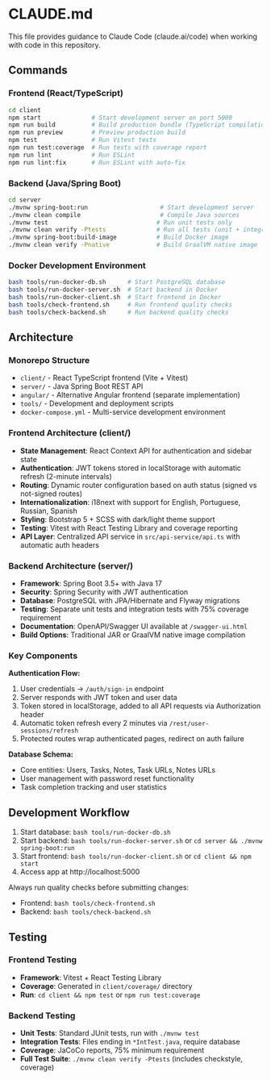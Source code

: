 # CLAUDE.md

This file provides guidance to Claude Code (claude.ai/code) when working with code in this repository.

## Commands

### Frontend (React/TypeScript)
```bash
cd client
npm start              # Start development server on port 5000
npm run build          # Build production bundle (TypeScript compilation + Vite build)
npm run preview        # Preview production build
npm test               # Run Vitest tests
npm run test:coverage  # Run tests with coverage report
npm run lint           # Run ESLint
npm run lint:fix       # Run ESLint with auto-fix
```

### Backend (Java/Spring Boot)
```bash
cd server
./mvnw spring-boot:run                    # Start development server
./mvnw clean compile                      # Compile Java sources
./mvnw test                              # Run unit tests only
./mvnw clean verify -Ptests              # Run all tests (unit + integration) with coverage
./mvnw spring-boot:build-image           # Build Docker image
./mvnw clean verify -Pnative             # Build GraalVM native image
```

### Docker Development Environment
```bash
bash tools/run-docker-db.sh      # Start PostgreSQL database
bash tools/run-docker-server.sh  # Start backend in Docker
bash tools/run-docker-client.sh  # Start frontend in Docker
bash tools/check-frontend.sh     # Run frontend quality checks
bash tools/check-backend.sh      # Run backend quality checks
```

## Architecture

### Monorepo Structure
- `client/` - React TypeScript frontend (Vite + Vitest)
- `server/` - Java Spring Boot REST API 
- `angular/` - Alternative Angular frontend (separate implementation)
- `tools/` - Development and deployment scripts
- `docker-compose.yml` - Multi-service development environment

### Frontend Architecture (client/)
- **State Management**: React Context API for authentication and sidebar state
- **Authentication**: JWT tokens stored in localStorage with automatic refresh (2-minute intervals)
- **Routing**: Dynamic router configuration based on auth status (signed vs not-signed routes)
- **Internationalization**: i18next with support for English, Portuguese, Russian, Spanish
- **Styling**: Bootstrap 5 + SCSS with dark/light theme support
- **Testing**: Vitest with React Testing Library and coverage reporting
- **API Layer**: Centralized API service in `src/api-service/api.ts` with automatic auth headers

### Backend Architecture (server/)
- **Framework**: Spring Boot 3.5+ with Java 17
- **Security**: Spring Security with JWT authentication
- **Database**: PostgreSQL with JPA/Hibernate and Flyway migrations  
- **Testing**: Separate unit tests and integration tests with 75% coverage requirement
- **Documentation**: OpenAPI/Swagger UI available at `/swagger-ui.html`
- **Build Options**: Traditional JAR or GraalVM native image compilation

### Key Components

**Authentication Flow:**
1. User credentials → `/auth/sign-in` endpoint
2. Server responds with JWT token and user data
3. Token stored in localStorage, added to all API requests via Authorization header
4. Automatic token refresh every 2 minutes via `/rest/user-sessions/refresh`
5. Protected routes wrap authenticated pages, redirect on auth failure

**Database Schema:**
- Core entities: Users, Tasks, Notes, Task URLs, Notes URLs
- User management with password reset functionality
- Task completion tracking and user statistics

## Development Workflow

1. Start database: `bash tools/run-docker-db.sh`
2. Start backend: `bash tools/run-docker-server.sh` or `cd server && ./mvnw spring-boot:run`
3. Start frontend: `bash tools/run-docker-client.sh` or `cd client && npm start`
4. Access app at http://localhost:5000

Always run quality checks before submitting changes:
- Frontend: `bash tools/check-frontend.sh`
- Backend: `bash tools/check-backend.sh`

## Testing

### Frontend Testing
- **Framework**: Vitest + React Testing Library
- **Coverage**: Generated in `client/coverage/` directory
- **Run**: `cd client && npm test` or `npm run test:coverage`

### Backend Testing  
- **Unit Tests**: Standard JUnit tests, run with `./mvnw test`
- **Integration Tests**: Files ending in `*IntTest.java`, require database
- **Coverage**: JaCoCo reports, 75% minimum requirement
- **Full Test Suite**: `./mvnw clean verify -Ptests` (includes checkstyle, coverage)